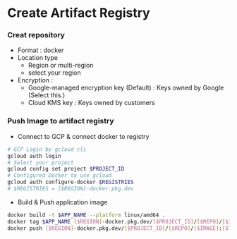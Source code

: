 # Create Artifact Registry

### Creat repository

- Format : docker
- Location type
  - Region or multi-region
  - select your region
- Encryption : 
  - Google-managed encryption key (Default) : Keys owned by Google (Select this.)
  - Cloud KMS key : Keys owned by customers

### Push Image to artifact registry
- Connect to GCP & connect docker to registry
```bash
# GCP Login by gcloud cli
gcloud auth login
# Select your project
gcloud config set project $PROJECT_ID
# Configured Docker to use gcloud
gcloud auth configure-docker $REGISTRIES
# $REGISTRIES = [$REGION]-docker.pkg.dev
```

- Build & Push application image

```bash
docker build -t $APP_NAME --platform linux/amd64 .
docker tag $APP_NAME [$REGION]-docker.pkg.dev/[$PROJECT_ID]/[$REPO]/[$IMAGE]:[$TAG]
docker push [$REGION]-docker.pkg.dev/[$PROJECT_ID]/[$REPO]/[$IMAGE]:[$TAG]

```